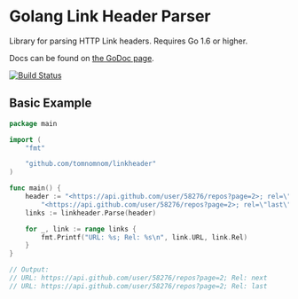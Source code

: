 # Golang Link Header Parser

Library for parsing HTTP Link headers. Requires Go 1.6 or higher.

Docs can be found on [the GoDoc page](https://godoc.org/github.com/tomnomnom/linkheader).

[![Build Status](https://travis-ci.org/tomnomnom/linkheader.svg)](https://travis-ci.org/tomnomnom/linkheader)

## Basic Example

```go
package main

import (
	"fmt"

	"github.com/tomnomnom/linkheader"
)

func main() {
	header := "<https://api.github.com/user/58276/repos?page=2>; rel=\"next\"," +
		"<https://api.github.com/user/58276/repos?page=2>; rel=\"last\""
	links := linkheader.Parse(header)

	for _, link := range links {
		fmt.Printf("URL: %s; Rel: %s\n", link.URL, link.Rel)
	}
}

// Output:
// URL: https://api.github.com/user/58276/repos?page=2; Rel: next
// URL: https://api.github.com/user/58276/repos?page=2; Rel: last
```


